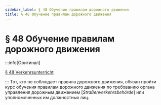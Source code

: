 ```yaml
---
sidebar_label: § 48 Обучение правилам дорожного движения
title: § 48 Обучение правилам дорожного движения
---
```


<VerifiedTranslationIcon />

# § 48 Обучение правилам дорожного движения

:::info[Оригинал]

[§ 48 Verkehrsunterricht](https://www.gesetze-im-internet.de/stvo_2013/__48.html)

:::
Тот, кто не соблюдает правила дорожного движения, обязан пройти курс обучения правилам дорожного
движения по требованию органа управления дорожным движением [*Straßenverkehrsbehörde*] или уполномоченных им должностных лиц.
